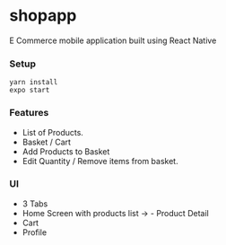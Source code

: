 # shopapp
E Commerce mobile application built using React Native

### Setup

```
yarn install
expo start
```

### Features

- List of Products.
- Basket / Cart
- Add Products to Basket
- Edit Quantity / Remove items from basket.


### UI
- 3 Tabs
- Home Screen with products list -> - Product Detail 
- Cart
- Profile
